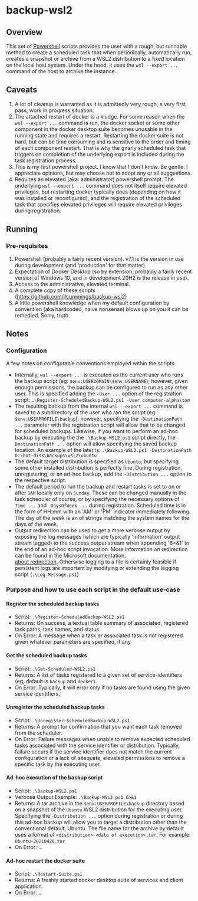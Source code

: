 # backup-wsl2

## Overview

This set of [Powershell](https://docs.microsoft.com/en-us/powershell/) scripts provides the user with a rough, but runnable method to create a scheduled task that when periodically, automatically run, creates a snapshot or archive from a WSL2 distribution to a fixed location on the local host system. Under the hood, it uses the `wsl --export ...` command of the host to archive the instance.

## Caveats

1. A lot of cleanup is warranted as it is admittedly very rough; a very first pass, work in progress situation.
2. The attached restart of docker is a kludge. For some reason when the `wsl --export ...` command is run, the docker socket or some other component in the docker desktop suite becomes unusable in the running state and requires a restart. Restarting the docker suite is not hard, but can be time consuming and is sensitive to the order and timing of each component restart. That is why the gnarly scheduled task that triggers on completion of the underlying export is included during the task registration process.
3. This is my first powershell project. I know that I don't know. Be gentle. I appreciate opinions, but may choose not to adopt any or all suggestions.
4. Requires an elevated (aka: administrator) powershell prompt. The underlying `wsl --export ...` command does not itself require elevated privileges, but restarting docker typically does (depending on how it was installed or reconfigured), and the registration of the scheduled task that specifies elevated privileges will require elevated privileges during registration.

## Running

### Pre-requisites

1. Powershell (probably a fairly recent version). v7.1 is the version in use during development (and 'production' for that matter).
2. Expectation of Docker Desktop (so by extension, probably a fairly recent version of Windows 10, and in development 20H2 is the release in use).
3. Access to the administrative, elevated terminal.
4. A complete copy of these scripts (<https://github.com/jlcummings/backup-wsl2>)
5. A little powershell knowledge when my default configuration by convention (aka hardcoded, naive nonsense) blows up on you it can be remedied. Sorry, truth.

## Notes

### Configuration

A few notes on configurable conventions employed within the scripts:

- Internally, `wsl --export ...` is executed as the current user who runs the backup script (eg: `$env:USERDOMAIN\$env:USERNAME`); however, given enough permissions, the backup can be configured to run as any other user. This is specified adding the `-User ...` option of the registration script: `.\Register-ScheduledBackup-WSL2.ps1 -User computer-alpha\tom`
- The resulting backup from the internal `wsl --export ...` command is saved to a subdirectory of the user who ran the script (eg: `$env:USERPROFILE\backup`); however, specifying the `-DestinationPath ...` parameter with the registration script will allow that to be changed for scheduled backups. Likewise, if you want to perform an ad-hoc backup by executing the the `.\Backup-WSL2.ps1` script directly, the `-DestinationPath ...` option will allow specifying the saved backup location. An example of the later is: `.\Backup-WSL2.ps1 -DestinationPath D:\hot-disk\backups\wsl2\ubuntu`
- The default target distribution is specified as `Ubuntu`; but specifying some other installed distribution is perfectly fine. During registration, unregistering, or an ad-hoc backup, add the `-Distribution ...` option to the respective script.
- The default period to run the backup and restart tasks is set to on or after `1AM` locally only on `Sunday`. These can be changed manually in the task scheduler of course, or by specifying the necessary options of `-Time ...` and `-DaysOfWeek ...` during registration. Scheduled time is in the form of HH:mm with an 'AM' or 'PM' indicator immediately following. The day of the week is an of strings matching the system names for the days of the week.
- Output redirection can be used to get a more verbose output by exposing the log messages (which are typically 'Information' output stream tagged) to the success output stream when appending '6>&1' to the end of an ad-hoc script invocation. More information on redirection can be found in the Microsoft documentation.  
  [about redirection](https://docs.microsoft.com/en-us/powershell/module/microsoft.powershell.core/about/about_redirection?view=powershell-7.1).  Otherwise logging to a file is certainly feasible if persistent logs are important by modifying or extending the logging script (`.\Log-Message.ps1`)

### Purpose and how to use each script in the default use-case

#### Register the scheduled backup tasks

- Script: `.\Register-ScheduledBackup-WSL2.ps1`
- Returns: On success, a textual table summary of associated, registered task paths, task names, and status.
- On Error: A message when a task or associated task is not registered given whatever parameters are specified, if any

#### Get the scheduled backup tasks

- Script: `.\Get-Scheduled-WSL2.ps1`
- Returns: A list of tasks registered to a given set of service-identifiers (eg, default is `backup` and `docker`).
- On Error: Typically, it will error only if no tasks are found using the given service identifiers.

#### Unregister the scheduled backup tasks

- Script: `.\Unregister-ScheduledBackup-WSL2.ps1`
- Returns: A prompt for confirmation that you want each task removed from the scheduler.
- On Error: Failure messages when unable to remove expected scheduled tasks associated with the service identifier or distribution. Typically, failure occurs if the service identifier does not match the current configuration or a lack of adequate, elevated permissions to remove a specific task by the executing user.

#### Ad-hoc execution of the backup script

- Script: `.\Backup-WSL2.ps1`
- Verbose Output Example: `.\Backup-WSL2.ps1 6>&1`
- Returns: A tar archive in the `$env:USERPROFILE\backup` directory based on a snapshot of the `Ubuntu` WSL2 distribution for the executing user. Specifying the `-Distribution ...` option during registration or during this ad-hoc backup will allow you to target a distribution other than the conventional default, Ubuntu. The file name for the archive by default uses a format of `<distribution>-<date of execution>.tar`. For example: `Ubuntu-20210426.tar`
- On Error: ...

#### Ad-hoc restart the docker suite

- Script: `.\Restart-Suite.ps1`
- Returns: A freshly started docker desktop suite of services and client application.
- On Error: ...
